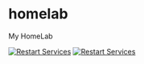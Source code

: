 # homelab
My HomeLab


[![Restart Services](https://github.com/naielv/homelab/actions/workflows/timed_restart.yml/badge.svg)](https://github.com/naielv/homelab/actions/workflows/timed_restart.yml)
[![Restart Services](https://github.com/naielv/homelab/actions/workflows/docs.yml/badge.svg)](https://github.com/naielv/homelab/actions/workflows/docs.yml)
